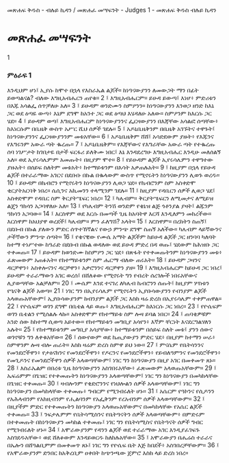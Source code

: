 ﻿
መጽሐፍ ቅዱስ - ብሉይ ኪዳን / መጽሐፈ መሣፍንት - Judges 1 - መጽሐፍ ቅዱስ ብሉይ ኪዳን
# መጽሐፈ መሣፍንት
1
### ምዕራፍ 1
እንዲህም ሆነ፤ ኢያሱ ከሞተ በኋላ የእስራኤል ልጆች። ከነዓናውያንን ለመውጋት ማን በፊት ይወጣልናል? ብለው እግዚአብሔርን ጠየቁ።
2 ፤ እግዚአብሔርም። ይሁዳ ይውጣ፤ እነሆ፥ ምድሪቱን በእጁ አሳልፌ ሰጥቻለሁ አለ።
3 ፤ ይሁዳም ወንድሙን ስምዖንን። ከነዓናውያንን እንወጋ ዘንድ ከእኔ ጋር ወደ ዕጣዬ ውጣ፥ እኔም ደግሞ ከአንተ ጋር ወደ ዕጣህ እሄዳለሁ አለው። ስምዖንም ከእርሱ ጋር ሄደ።
4 ፤ ይሁዳም ወጣ፤ እግዚአብሔርም ከነዓናውያንንና ፌርዛውያንን በእጃቸው አሳልፎ ሰጣቸው፥ ከእነርሱም በቤዜቅ ውስጥ አሥር ሺህ ሰዎች ገደሉ።
5 ፤ አዶኒቤዜቅንም በቤዜቅ አገኙትና ተዋጉት፤ ከነዓናውያንንና ፌርዛውያንንም መቱአቸው።
6 ፤ አዶኒቤዜቅም ሸሸ፤ አሳድደውም ያዙት፥ የእጁንና የእግሩንም አውራ ጣት ቈረጡ።
7 ፤ አዶኒቤዜቅም። የእጃቸውና የእግራቸው አውራ ጣት የተቈረጡ ሰባ ነገሥታት ከገበታዬ በታች ፍርፋሪ ይለቅሙ ነበር፤ እኔ እንዳደረግሁ እግዚአብሔር እንዲሁ መለሰልኝ አለ። ወደ ኢየሩሳሌምም አመጡት፥ በዚያም ሞተ።
8 ፤ የይሁዳም ልጆች ኢየሩሳሌምን ተዋግተው ያዙአት፥ በሰይፍ ስለትም መቱአት፥ ከተማይቱንም በእሳት አቃጠሉአት።
9 ፤ ከዚያም በኋላ የይሁዳ ልጆች በተራራማው አገርና በደቡቡ በኩል በቈላውም ውስጥ የሚኖሩትን ከነዓናውያንን ሊወጉ ወረዱ።
10 ፤ ይሁዳም በኬብሮን የሚኖሩትን ከነዓናውያንን ሊወጋ ሄደ። የኬብሮንም ስም አስቀድሞ ቂርያትአርባቅ ነበረ። ሴሲንና አኪመንን ተላሚንም ገደሉ።
11 ፤ ከዚያም የዳቤርን ሰዎች ሊወጋ ሄደ፤ አስቀድሞም የዳቤር ስም ቅርያትሤፍር ነበረ።
12 ፤ ካሌብም። ቅርያትሤፍርን ለሚመታና ለሚይዝ ልጄን ዓክሳን አጋባዋለሁ አለ።
13 ፤ የካሌብም ትንሽ ወንድም የቄኔዝ ልጅ ጎቶንያል ያዛት፤ ልጁንም ዓክሳን አጋባው።
14 ፤ እርስዋም ወደ እርሱ በመጣች ጊዜ ከአባትዋ እርሻ እንዲለምን መከረችው። እርስዋም ከአህያዋ ወረደች፤ ካሌብም። ምን ፈለግሽ? አላት።
15 ፤ እርስዋም። በረከትን ስጠኝ፤ በደቡብ በኩል ያለውን ምድር ሰጥተኸኛልና የውኃ ምንጭ ደግሞ ስጠኝ አለችው። ካሌብም ላይኛውንና ታችኛውን ምንጭ ሰጣት።
16 ፤ የቄናዊው የሙሴ አማት ልጆችም ከይሁዳ ልጆች ጋር ዘንባባ ካለባት ከተማ ተነሥተው ከዓራድ በደቡብ በኩል ወዳለው ወደ ይሁዳ ምድረ በዳ ወጡ፤ ሄደውም ከሕዝቡ ጋር ተቀመጡ።
17 ፤ ይሁዳም ከወንድሙ ከስምዖን ጋር ሄደ፥ በጽፋት የተቀመጡትንም ከነዓናውያንን መቱ፥ ፈጽመውም አጠፉአት። የከተማይቱንም ስም ሔርማ ብለው ጠሩአት።
18 ፤ ይሁዳም ጋዛንና ዳርቻዋን፥ አስቀሎናንና ዳርቻዋን፥ አቃሮንንና ዳርቻዋን ያዘ።
19 ፤ እግዚአብሔርም ከይሁዳ ጋር ነበረ፤ ይሁዳም ተራራማውን አገር ወረሰ፤ በሸለቆው የሚኖሩት ግን የብረት ሰረገሎች ነበሩአቸውና ሊያወጣቸው አልቻለም።
20 ፤ ሙሴም እንደ ተናገረ ለካሌብ ኬብሮንን ሰጡት፤ ከዚያም ሦስቱን የዔናቅ ልጆች አወጣ።
21 ፤ ነገር ግን በኢየሩሳሌም የሚኖሩትን ኢያቡሳውያንን የብንያም ልጆች አላወጡአቸውም፤ ኢያቡሳውያንም ከብንያም ልጆች ጋር እስከ ዛሬ ድረስ በኢየሩሳሌም ተቀምጠዋል።
22 ፤ የዮሴፍም ወገን ደግሞ በቤቴል ላይ ወጡ፥ እግዚአብሔርም ከእነርሱ ጋር ነበረ።
23 ፤ የዮሴፍም ወገን ቤቴልን የሚሰልሉ ላኩ። አስቀድሞም የከተማይቱ ስም ሎዛ ይባል ነበር።
24 ፤ ጠባቂዎቹም አንድ ሰው ከከተማ ሲወጣ አይተው። የከተማይቱን መግቢያ አሳየን፥ እኛም ቸርነት እናደርግልሃለን አሉት።
25 ፤ የከተማይቱንም መግቢያ አሳያቸው፥ ከተማይቱንም በሰይፍ ስለት መቱ፤ ያንን ሰውና ወገኖቹን ግን ለቀቁአቸው።
26 ፤ ሰውየውም ወደ ኬጢያውያን ምድር ሄደ፥ በዚያም ከተማን ሠራ፥ ስምዋንም ሎዛ ብሎ ጠራት። እስከ ዛሬም ድረስ ስምዋ ይህ ነው።
27 ፤ ምናሴም የቤትሳንንና የመንደሮችዋን፥ የታዕናክንና የመንደሮችዋን፥ የዶርንና የመንደሮችዋን፥ የይብለዓምንና የመንደሮችዋን፥ የመጊዶንና የመንደሮችዋን ሰዎች አላወጣቸውም፤ ነገር ግን ከነዓናውያን በዚያ አገር በመቀመጥ ጸኑ።
28 ፤ እስራኤልም በበረቱ ጊዜ ከነዓናውያንን አስገበሩአቸው፥ ፈጽመውም አላወጡአቸውም።
29 ፤ ኤፍሬምም በጌዝር የተቀመጡትን ከነዓናውያንን አላወጣቸውም፤ ነገር ግን ከነዓናውያን በመካከላቸው በጌዝር ተቀመጡ።
30 ፤ ዛብሎንም የቂድሮንንና የነህሎልን ሰዎች አላወጣቸውም፤ ነገር ግን ከነዓናውያን በመካከላቸው ተቀመጡ፥ ግብርም የሚገብሩለት ሆኑ።
31 ፤ አሴርም የዓኮንና የሲዶንን የአሕላብንም የአክዚብንም የሒልባንም የአፌቅንም የረአብንም ሰዎች አላወጣቸውም።
32 ፤ በዚያችም ምድር የተቀመጡትን ከነዓናውያን አላወጡአቸውምና በመካከላቸው የአሴር ልጆች ተቀመጡ።
33 ፤ ንፍታሌምም የቤትሳሚስንና የቤትዓናትን ሰዎች አላወጣቸውም፥ በምድሩም በተቀመጡት በከነዓናውያን መካከል ተቀመጡ፤ ነገር ግን የቤትሳሚስና የቤትዓናት ሰዎች ግብር የሚገብሩለት ሆኑ።
34 ፤ አሞራውያንም የዳንን ልጆች ወደ ተራራማው አገር እንዲያፈገፍጉ አስገደዱአቸው፥ ወደ ሸለቆውም እንዳይወርዱ ከለከሉአቸው።
35 ፤ አሞራውያን በሔሬስ ተራራና በኤሎን በሸዓልቢምም በመቀመጥ ጸኑ፤ ነገር ግን የዮሴፍ ቤት እጅ ከበደች፥ አስገበረቻቸውም።
36 ፤ የአሞራውያንም ድንበር ከአቅረቢም ዐቀበት ከጭንጫው ጀምሮ እስከ ላይ ድረስ ነበረ። 
